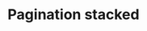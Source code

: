 ---
title: Pagination stacked
category: Application
paid: true
isActive: true
ltr: {"preview":"function App() {\n  const [pages, setPages] = React.useState([\"1\", \"2\", \"3\",, \"...\", \"8\", \"9\", \"10\"]);\n  const [currentPage, setCurrentPage] = React.useState(\"1\");\n  return /*#__PURE__*/React.createElement(\"div\", {\n    className: \"max-w-screen-xl mx-auto mt-16 px-4 text-gray-600 md:px-8\"\n  }, /*#__PURE__*/React.createElement(\"div\", {\n    className: \"hidden justify-center sm:flex\",\n    \"aria-label\": \"Pagination\"\n  }, /*#__PURE__*/React.createElement(\"ul\", {\n    className: \"flex items-center\"\n  }, /*#__PURE__*/React.createElement(\"li\", null, /*#__PURE__*/React.createElement(\"a\", {\n    href: \"javascript:void(0)\",\n    className: \"hover:text-indigo-600 hover:bg-gray-50 px-2 py-3 border border-r-0 rounded-tl-lg rounded-bl-lg\"\n  }, /*#__PURE__*/React.createElement(\"span\", {\n    className: \"inline-flex flex-row-reverse items-center gap-x-2\"\n  }, \"Previous\", /*#__PURE__*/React.createElement(\"svg\", {\n    xmlns: \"http://www.w3.org/2000/svg\",\n    viewBox: \"0 0 20 20\",\n    fill: \"currentColor\",\n    className: \"w-5 h-5\"\n  }, /*#__PURE__*/React.createElement(\"path\", {\n    fillRule: \"evenodd\",\n    d: \"M12.79 5.23a.75.75 0 01-.02 1.06L8.832 10l3.938 3.71a.75.75 0 11-1.04 1.08l-4.5-4.25a.75.75 0 010-1.08l4.5-4.25a.75.75 0 011.06.02z\",\n    clipRule: \"evenodd\"\n  }))))), pages.map((item, idx) => /*#__PURE__*/React.createElement(\"li\", {\n    key: item,\n    className: \"\"\n  }, item == \"...\" ? /*#__PURE__*/React.createElement(\"span\", {\n    className: \"px-4 py-3 border border-l-0\"\n  }, item) : /*#__PURE__*/React.createElement(\"a\", {\n    href: \"javascript:void(0)\",\n    \"aria-current\": currentPage == item ? \"page\" : false,\n    className: `px-4 py-3 border border-l-0 duration-150 hover:text-indigo-600 hover:bg-indigo-50 ${currentPage == item ? \"bg-indigo-50 text-indigo-600 font-medium\" : \"\"}`\n  }, item))), /*#__PURE__*/React.createElement(\"li\", null, /*#__PURE__*/React.createElement(\"a\", {\n    href: \"javascript:void(0)\",\n    className: \"hover:text-indigo-600 hover:bg-gray-50 px-2 py-3 border border-l-0 rounded-tr-lg rounded-br-lg\"\n  }, /*#__PURE__*/React.createElement(\"span\", {\n    className: \"inline-flex items-center gap-x-2\"\n  }, \"Next\", /*#__PURE__*/React.createElement(\"svg\", {\n    xmlns: \"http://www.w3.org/2000/svg\",\n    viewBox: \"0 0 20 20\",\n    fill: \"currentColor\",\n    className: \"w-5 h-5\"\n  }, /*#__PURE__*/React.createElement(\"path\", {\n    fillRule: \"evenodd\",\n    d: \"M7.21 14.77a.75.75 0 01.02-1.06L11.168 10 7.23 6.29a.75.75 0 111.04-1.08l4.5 4.25a.75.75 0 010 1.08l-4.5 4.25a.75.75 0 01-1.06-.02z\",\n    clipRule: \"evenodd\"\n  }))))))), /*#__PURE__*/React.createElement(\"div\", {\n    className: \"flex items-center justify-between text-sm text-gray-600 font-medium sm:hidden\"\n  }, /*#__PURE__*/React.createElement(\"a\", {\n    href: \"javascript:void(0)\",\n    className: \"px-4 py-2 border rounded-lg duration-150 hover:bg-gray-50\"\n  }, \"Previous\"), /*#__PURE__*/React.createElement(\"div\", {\n    className: \"font-medium\"\n  }, \"Page \", currentPage, \" of \", pages.length), /*#__PURE__*/React.createElement(\"a\", {\n    href: \"javascript:void(0)\",\n    className: \"px-4 py-2 border rounded-lg duration-150 hover:bg-gray-50\"\n  }, \"Next\")));\n}","vue":{"vueTail":[],"vueCss":[]},"react":{"jsxCss":[],"jsxTail":[{"code":"import { useState } from \"react\"\n\nexport default () => {\n\n    const [pages, setPages] = useState([\"1\", \"2\", \"3\", , \"...\", \"8\", \"9\", \"10\",])\n    const [currentPage, setCurrentPage] = useState(\"1\")\n\n    return (\n        <div className=\"max-w-screen-xl mx-auto mt-12 px-4 text-gray-600 md:px-8\">\n            <div className=\"hidden justify-center sm:flex\" aria-label=\"Pagination\">\n                <ul className=\"flex items-center\">\n                    <li>\n                        <a href=\"javascript:void(0)\" className=\"hover:text-indigo-600 hover:bg-gray-50 px-2 py-3 border border-r-0 rounded-tl-lg rounded-bl-lg\">\n                            <span className=\"inline-flex flex-row-reverse items-center gap-x-2\">\n                                Previous\n                                <svg xmlns=\"http://www.w3.org/2000/svg\" viewBox=\"0 0 20 20\" fill=\"currentColor\" className=\"w-5 h-5\">\n                                    <path fillRule=\"evenodd\" d=\"M12.79 5.23a.75.75 0 01-.02 1.06L8.832 10l3.938 3.71a.75.75 0 11-1.04 1.08l-4.5-4.25a.75.75 0 010-1.08l4.5-4.25a.75.75 0 011.06.02z\" clipRule=\"evenodd\" />\n                                </svg>\n                            </span>\n                        </a>\n                    </li>\n                    {\n                        pages.map((item, idx) => (\n                            <li key={item} className=\"\">\n                                {\n                                    item == \"...\" ? (\n                                        <span className=\"px-4 py-3 border border-l-0\">\n                                            {item}\n                                        </span>\n                                    ) : (\n\n                                        <a href=\"javascript:void(0)\" aria-current={currentPage == item ? \"page\" : false} className={`px-4 py-3 border border-l-0 duration-150 hover:text-indigo-600 hover:bg-indigo-50 ${currentPage == item ? \"bg-indigo-50 text-indigo-600 font-medium\" : \"\"}`}>\n                                            {item}\n                                        </a>\n                                    )\n                                }\n                            </li>\n                        ))\n                    }\n                    <li>\n                        <a href=\"javascript:void(0)\" className=\"hover:text-indigo-600 hover:bg-gray-50 px-2 py-3 border border-l-0 rounded-tr-lg rounded-br-lg\">\n                            <span className=\"inline-flex items-center gap-x-2\">\n                                Next\n                                <svg xmlns=\"http://www.w3.org/2000/svg\" viewBox=\"0 0 20 20\" fill=\"currentColor\" className=\"w-5 h-5\">\n                                    <path fillRule=\"evenodd\" d=\"M7.21 14.77a.75.75 0 01.02-1.06L11.168 10 7.23 6.29a.75.75 0 111.04-1.08l4.5 4.25a.75.75 0 010 1.08l-4.5 4.25a.75.75 0 01-1.06-.02z\" clipRule=\"evenodd\" />\n                                </svg>\n                            </span>\n                        </a>\n                    </li>\n                </ul>\n            </div>\n            {/* On mobile version */}\n            <div className=\"flex items-center justify-between text-sm text-gray-600 font-medium sm:hidden\">\n                <a href=\"javascript:void(0)\" className=\"px-4 py-2 border rounded-lg duration-150 hover:bg-gray-50\">Previous</a>\n                <div className=\"font-medium\">\n                    Page {currentPage} of {pages.length}\n                </div>\n                <a href=\"javascript:void(0)\" className=\"px-4 py-2 border rounded-lg duration-150 hover:bg-gray-50\">Next</a>\n            </div>\n        </div>\n    )\n}","label":"App.jsx"}]}}
rtl: {"react":{"jsxCss":[],"jsxTail":[{"code":"import { useState } from \"react\"\n\nexport default () => {\n\n    const [pages, setPages] = useState([\"1\", \"2\", \"3\", , \"...\", \"8\", \"9\", \"10\",])\n    const [currentPage, setCurrentPage] = useState(\"1\")\n\n    return (\n        <div className=\"max-w-screen-xl mx-auto px-4 text-gray-600 md:px-8\">\n            <div className=\"hidden justify-center sm:flex\" aria-label=\"Pagination\">\n                <ul className=\"flex items-center\">\n                    <li>\n                        <a href=\"javascript:void(0)\" className=\"hover:text-indigo-600 hover:bg-gray-50 px-2 py-3 border border-l-0 rounded-tr-lg rounded-br-lg\">\n                            <span className=\"inline-flex flex-row-reverse items-center gap-x-2\">\n                                السابق\n                                <svg xmlns=\"http://www.w3.org/2000/svg\" viewBox=\"0 0 20 20\" fill=\"currentColor\" className=\"w-5 h-5\">\n                                    <path fillRule=\"evenodd\" d=\"M7.21 14.77a.75.75 0 01.02-1.06L11.168 10 7.23 6.29a.75.75 0 111.04-1.08l4.5 4.25a.75.75 0 010 1.08l-4.5 4.25a.75.75 0 01-1.06-.02z\" clipRule=\"evenodd\" />\n                                </svg>\n                            </span>\n                        </a>\n                    </li>\n                    {\n                        pages.map((item, idx) => (\n                            <li key={item} className=\"\">\n                                {\n                                    item == \"...\" ? (\n                                        <span className=\"px-4 py-3 border border-l-0\">\n                                            {item}\n                                        </span>\n                                    ) : (\n\n                                        <a href=\"javascript:void(0)\" aria-current={currentPage == item ? \"page\" : false} className={`px-4 py-3 border border-l-0 duration-150 hover:text-indigo-600 hover:bg-indigo-50 ${currentPage == item ? \"bg-indigo-50 text-indigo-600 font-medium\" : \"\"}`}>\n                                            {item}\n                                        </a>\n                                    )\n                                }\n                            </li>\n                        ))\n                    }\n                    <li>\n                        <a href=\"javascript:void(0)\" className=\"hover:text-indigo-600 hover:bg-gray-50 px-2 py-3 border rounded-tl-lg rounded-bl-lg\">\n                            <span className=\"inline-flex items-center gap-x-2\">\n                                التالي\n                                <svg xmlns=\"http://www.w3.org/2000/svg\" viewBox=\"0 0 20 20\" fill=\"currentColor\" className=\"w-5 h-5\">\n                                    <path fillRule=\"evenodd\" d=\"M12.79 5.23a.75.75 0 01-.02 1.06L8.832 10l3.938 3.71a.75.75 0 11-1.04 1.08l-4.5-4.25a.75.75 0 010-1.08l4.5-4.25a.75.75 0 011.06.02z\" clipRule=\"evenodd\" />\n                                </svg>\n                            </span>\n                        </a>\n                    </li>\n                </ul>\n            </div>\n            {/* On mobile version */}\n            <div className=\"flex items-center justify-between text-sm text-gray-600 font-medium sm:hidden\">\n                <a href=\"javascript:void(0)\" className=\"px-4 py-2 border rounded-lg duration-150 hover:bg-gray-50\">السابق</a>\n                <div className=\"font-medium\">\n                    الصفحة {currentPage} من {pages.length}\n                </div>\n                <a href=\"javascript:void(0)\" className=\"px-4 py-2 border rounded-lg duration-150 hover:bg-gray-50\">التالي</a>\n            </div>\n        </div>\n    )\n}","label":"App.jsx"}]},"vue":{"vueTail":[],"vueCss":[]},"preview":"function App() {\n  const [pages, setPages] = React.useState([\"1\", \"2\", \"3\",, \"...\", \"8\", \"9\", \"10\"]);\n  const [currentPage, setCurrentPage] = React.useState(\"1\");\n  return /*#__PURE__*/React.createElement(\"div\", {\n    className: \"max-w-screen-xl mx-auto mt-16 px-4 text-gray-600 md:px-8\"\n  }, /*#__PURE__*/React.createElement(\"div\", {\n    className: \"hidden justify-center sm:flex\",\n    \"aria-label\": \"Pagination\"\n  }, /*#__PURE__*/React.createElement(\"ul\", {\n    className: \"flex items-center\"\n  }, /*#__PURE__*/React.createElement(\"li\", null, /*#__PURE__*/React.createElement(\"a\", {\n    href: \"javascript:void(0)\",\n    className: \"hover:text-indigo-600 hover:bg-gray-50 px-2 py-3 border border-l-0 rounded-tr-lg rounded-br-lg\"\n  }, /*#__PURE__*/React.createElement(\"span\", {\n    className: \"inline-flex flex-row-reverse items-center gap-x-2\"\n  }, \"\\u0627\\u0644\\u0633\\u0627\\u0628\\u0642\", /*#__PURE__*/React.createElement(\"svg\", {\n    xmlns: \"http://www.w3.org/2000/svg\",\n    viewBox: \"0 0 20 20\",\n    fill: \"currentColor\",\n    className: \"w-5 h-5\"\n  }, /*#__PURE__*/React.createElement(\"path\", {\n    fillRule: \"evenodd\",\n    d: \"M7.21 14.77a.75.75 0 01.02-1.06L11.168 10 7.23 6.29a.75.75 0 111.04-1.08l4.5 4.25a.75.75 0 010 1.08l-4.5 4.25a.75.75 0 01-1.06-.02z\",\n    clipRule: \"evenodd\"\n  }))))), pages.map((item, idx) => /*#__PURE__*/React.createElement(\"li\", {\n    key: item,\n    className: \"\"\n  }, item == \"...\" ? /*#__PURE__*/React.createElement(\"span\", {\n    className: \"px-4 py-3 border border-l-0\"\n  }, item) : /*#__PURE__*/React.createElement(\"a\", {\n    href: \"javascript:void(0)\",\n    \"aria-current\": currentPage == item ? \"page\" : false,\n    className: `px-4 py-3 border border-l-0 duration-150 hover:text-indigo-600 hover:bg-indigo-50 ${currentPage == item ? \"bg-indigo-50 text-indigo-600 font-medium\" : \"\"}`\n  }, item))), /*#__PURE__*/React.createElement(\"li\", null, /*#__PURE__*/React.createElement(\"a\", {\n    href: \"javascript:void(0)\",\n    className: \"hover:text-indigo-600 hover:bg-gray-50 px-2 py-3 border rounded-tl-lg rounded-bl-lg\"\n  }, /*#__PURE__*/React.createElement(\"span\", {\n    className: \"inline-flex items-center gap-x-2\"\n  }, \"\\u0627\\u0644\\u062A\\u0627\\u0644\\u064A\", /*#__PURE__*/React.createElement(\"svg\", {\n    xmlns: \"http://www.w3.org/2000/svg\",\n    viewBox: \"0 0 20 20\",\n    fill: \"currentColor\",\n    className: \"w-5 h-5\"\n  }, /*#__PURE__*/React.createElement(\"path\", {\n    fillRule: \"evenodd\",\n    d: \"M12.79 5.23a.75.75 0 01-.02 1.06L8.832 10l3.938 3.71a.75.75 0 11-1.04 1.08l-4.5-4.25a.75.75 0 010-1.08l4.5-4.25a.75.75 0 011.06.02z\",\n    clipRule: \"evenodd\"\n  }))))))), /*#__PURE__*/React.createElement(\"div\", {\n    className: \"flex items-center justify-between text-sm text-gray-600 font-medium sm:hidden\"\n  }, /*#__PURE__*/React.createElement(\"a\", {\n    href: \"javascript:void(0)\",\n    className: \"px-4 py-2 border rounded-lg duration-150 hover:bg-gray-50\"\n  }, \"\\u0627\\u0644\\u0633\\u0627\\u0628\\u0642\"), /*#__PURE__*/React.createElement(\"div\", {\n    className: \"font-medium\"\n  }, \"\\u0627\\u0644\\u0635\\u0641\\u062D\\u0629 \", currentPage, \" \\u0645\\u0646 \", pages.length), /*#__PURE__*/React.createElement(\"a\", {\n    href: \"javascript:void(0)\",\n    className: \"px-4 py-2 border rounded-lg duration-150 hover:bg-gray-50\"\n  }, \"\\u0627\\u0644\\u062A\\u0627\\u0644\\u064A\")));\n}"}
slug: /paginations
id: 377a7c37-adfc-437c-8281-dd626f42a498
created_at: 1668949632355
---